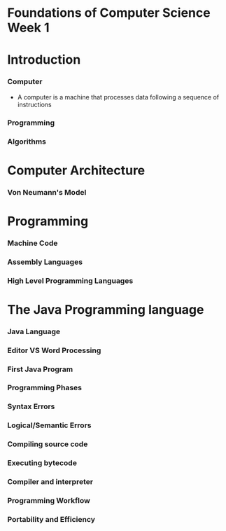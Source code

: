 # Foundations of Computer Science Week 1

# Introduction
### Computer
- A computer is a machine that processes data following a sequence of instructions
### Programming
### Algorithms

# Computer Architecture
### Von Neumann's Model

# Programming
### Machine Code
### Assembly Languages
### High Level Programming Languages


# The Java Programming language
### Java Language
### Editor VS Word Processing
### First Java Program
### Programming Phases
### Syntax Errors
### Logical/Semantic Errors
### Compiling source code
### Executing bytecode
### Compiler and interpreter
### Programming Workflow
### Portability and Efficiency
 
